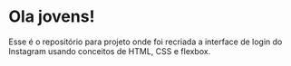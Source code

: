 # Ola jovens! 

Esse é o repositório para projeto onde foi recriada a interface de login do Instagram usando conceitos de HTML, CSS e flexbox. 



